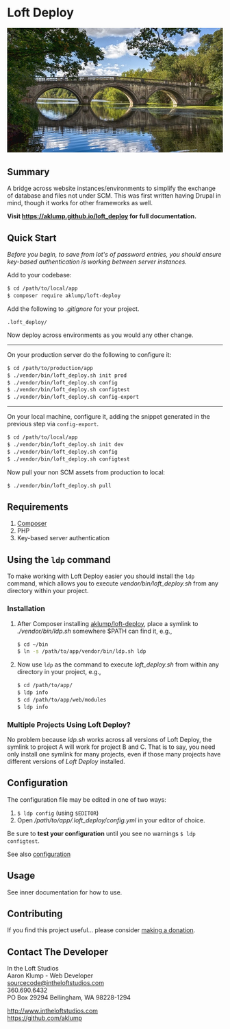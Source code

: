 # Loft Deploy

![Loft Deploy](docs/images/loft-deploy.jpg)

## Summary

A bridge across website instances/environments to simplify the exchange of database and files not under SCM.  This was first written having Drupal in mind, though it works for other frameworks as well.

**Visit <https://aklump.github.io/loft_deploy> for full documentation.**

## Quick Start

_Before you begin, to save from lot's of password entries, you should ensure key-based authentication is working between server instances._

Add to your codebase:

```bash
$ cd /path/to/local/app
$ composer require aklump/loft-deploy
```

Add the following to _.gitignore_ for your project.

```text
.loft_deploy/
```
Now deploy across environments as you would any other change.

---
On your production server do the following to configure it:

```bash
$ cd /path/to/production/app
$ ./vendor/bin/loft_deploy.sh init prod
$ ./vendor/bin/loft_deploy.sh config
$ ./vendor/bin/loft_deploy.sh configtest
$ ./vendor/bin/loft_deploy.sh config-export
```

---
On your local machine, configure it, adding the snippet generated in the previous step via `config-export`.

```bash
$ cd /path/to/local/app
$ ./vendor/bin/loft_deploy.sh init dev
$ ./vendor/bin/loft_deploy.sh config
$ ./vendor/bin/loft_deploy.sh configtest
```

Now pull your non SCM assets from production to local:

```bash
$ ./vendor/bin/loft_deploy.sh pull
```
## Requirements

1. [Composer](https://getcomposer.org/)
1. PHP
1. Key-based server authentication

## Using the `ldp` command

To make working with Loft Deploy easier you should install the `ldp` command,
which allows you to execute _vendor/bin/loft_deploy.sh_ from any directory
within your project.

### Installation

1. After Composer
   installing [aklump/loft-deploy](https://github.com/aklump/loft_deploy), place
   a symlink to _./vendor/bin/ldp.sh_ somewhere $PATH can find it, e.g.,

    ```bash
    $ cd ~/bin
    $ ln -s /path/to/app/vendor/bin/ldp.sh ldp
    ```

1. Now use `ldp` as the command to execute _loft_deploy.sh_ from within any
   directory in your project, e.g.,

    ```bash
    $ cd /path/to/app/
    $ ldp info
    $ cd /path/to/app/web/modules
    $ ldp info
    ```

### Multiple Projects Using Loft Deploy?

No problem because _ldp.sh_ works across all versions of Loft Deploy, the
symlink to project A will work for project B and C. That is to say, you need
only install one symlink for many projects, even if those many projects have different versions of _Loft Deploy_ installed.

## Configuration

The configuration file may be edited in one of two ways:

1. `$ ldp config` (using `$EDITOR`)
1. Open _/path/to/app/.loft_deploy/config.yml_ in your editor of choice.

Be sure to **test your configuration** until you see no warnings  `$ ldp configtest`.

See also [configuration](@config)

## Usage

See inner documentation for how to use.

## Contributing

If you find this project useful... please consider [making a donation](https://www.paypal.com/cgi-bin/webscr?cmd=_s-xclick&hosted_button_id=4E5KZHDQCEUV8&item_name=Gratitude%20for%20aklump%2Floft_deploy).

## Contact The Developer

In the Loft Studios  
Aaron Klump - Web Developer  
sourcecode@intheloftstudios.com  
360.690.6432  
PO Box 29294 Bellingham, WA 98228-1294

<http://www.intheloftstudios.com>  
<https://github.com/aklump>  
